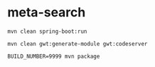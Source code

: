 # meta-search

```
mvn clean spring-boot:run

mvn clean gwt:generate-module gwt:codeserver
```

```
BUILD_NUMBER=9999 mvn package
```